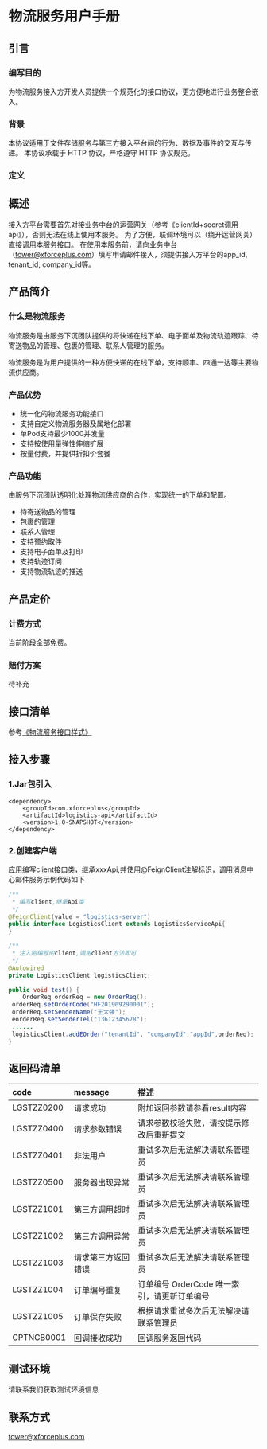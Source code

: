 # 物流服务用户手册

## 引言

### 编写目的

为物流服务接入方开发人员提供一个规范化的接口协议，更方便地进行业务整合嵌入。

### 背景

本协议适用于文件存储服务与第三方接入平台间的行为、数据及事件的交互与传递。 本协议承载于 HTTP 协议，严格遵守 HTTP 协议规范。
### 定义

## 概述

接入方平台需要首先对接业务中台的运营网关（参考《clientId+secret调用api》），否则无法在线上使用本服务。
为了方便，联调环境可以（绕开运营网关）直接调用本服务接口。
在使用本服务前，请向业务中台（tower@xforceplus.com）填写申请邮件接入，须提供接入方平台的app_id, tenant_id, company_id等。

## 产品简介 

### 什么是物流服务

物流服务是由服务下沉团队提供的将快递在线下单、电子面单及物流轨迹跟踪、待寄送物品的管理、包裹的管理、联系人管理的服务。

物流服务是为用户提供的一种方便快递的在线下单，支持顺丰、四通一达等主要物流供应商。

### 产品优势

+ 统一化的物流服务功能接口
+ 支持自定义物流服务器及属地化部署
+ 单Pod支持最少1000并发量
+ 支持按使用量弹性伸缩扩展
+ 按量付费，并提供折扣价套餐

### 产品功能

由服务下沉团队透明化处理物流供应商的合作，实现统一的下单和配置。

+ 待寄送物品的管理
+ 包裹的管理
+ 联系人管理
+ 支持预约取件
+ 支持电子面单及打印
+ 支持轨迹订阅
+ 支持物流轨迹的推送

## 产品定价

### 计费方式

当前阶段全部免费。

### 赔付方案

待补充

## 接口清单

参考[《物流服务接口样式》](/docs/物流服务/物流服务接口样式.md)

## 接入步骤
### 1.Jar包引入
<!--DOCUSAURUS_CODE_TABS-->
<!--pom-->
```pom
<dependency>
    <groupId>com.xforceplus</groupId>
    <artifactId>logistics-api</artifactId>
    <version>1.0-SNAPSHOT</version>
</dependency>
```

### 2.创建客户端
应用编写client接口类，继承xxxApi,并使用@FeignClient注解标识，调用消息中心邮件服务示例代码如下
<!--DOCUSAURUS_CODE_TABS-->
<!--java-->
```java
/**
 * 编写client,继承Api类
 */
@FeignClient(value = "logistics-server")
public interface LogisticsClient extends LogisticsServiceApi{
}

/**
 * 注入刚编写的client,调用client方法即可
 */
@Autowired
private LogisticsClient logisticsClient;

public void test() {
    OrderReq orderReq = new OrderReq();
 orderReq.setOrderCode("HF201909290001");
 orderReq.setSenderName("王大强");
 eorderReq.setSenderTel("13612345678");
 ......
 logisticsClient.addEOrder("tenantId", "companyId","appId",orderReq);
}
```

## 返回码清单
|  code  | message | 描述 | 
|  :----  | :----  |:----|
|LGSTZZ0200| 请求成功 | 附加返回参数请参看result内容 |
| LGSTZZ0400 | 请求参数错误 | 请求参数校验失败，请按提示修改后重新提交 |
| LGSTZZ0401 | 非法用户 | 重试多次后无法解决请联系管理员 |
| LGSTZZ0500 | 服务器出现异常 | 重试多次后无法解决请联系管理员 |
| LGSTZZ1001 | 第三方调用超时 | 重试多次后无法解决请联系管理员 |
| LGSTZZ1002 | 第三方调用异常 | 重试多次后无法解决请联系管理员 |
| LGSTZZ1003 | 请求第三方返回错误 | 重试多次后无法解决请联系管理员 |
| LGSTZZ1004 | 订单编号重复 | 订单编号 OrderCode 唯一索引，请更新订单编号 |
| LGSTZZ1005 | 订单保存失败 | 根据请求重试多次后无法解决请联系管理员 |
| CPTNCB0001 | 回调接收成功 | 回调服务返回代码 |


## 测试环境

请联系我们获取测试环境信息

## 联系方式
tower@xforceplus.com